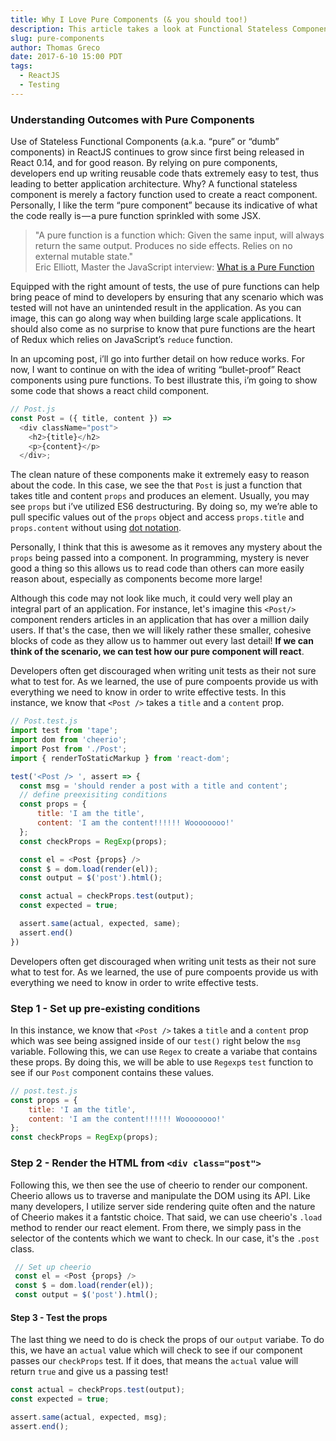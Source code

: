 ```yaml
---
title: Why I Love Pure Components (& you should too!)
description: This article takes a look at Functional Stateless Components which React released in v0.14. Since then, they've made a huge impact in the community by providing users with a cleaner syntax that allows for us to write more declarative code. To show why this is so helpful, this article will take a look at stateless components and finish up with some unit tests.
slug: pure-components
author: Thomas Greco
date: 2017-6-10 15:00 PDT
tags:
  - ReactJS
  - Testing
---
```


### Understanding Outcomes with Pure Components 
Use of Stateless Functional Components (a.k.a. “pure” or “dumb” components) in ReactJS continues to grow since first being released in React 0.14, and for good reason. By relying on pure components, developers end up writing reusable code thats extremely easy to test, thus leading to better application architecture. Why?
A functional stateless component is merely a factory function used to create a react component. Personally, I like the term “pure component” because its indicative of what the code really is — a pure function sprinkled with some JSX.

> "A pure function is a function which:
Given the same input, will always return the same output.
Produces no side effects.
Relies on no external mutable state." </br>
>  Eric Elliott, Master the JavaScript interview: [What is a Pure Function](https://medium.com/javascript-scene/master-the-javascript-interview-what-is-a-pure-function-d1c076bec976)

Equipped with the right amount of tests, the use of pure functions can help bring peace of mind to developers by ensuring that any scenario which was tested will not have an unintended result in the application. As you can image, this can go along way when building large scale applications. It should also come as no surprise to know that pure functions are the heart of Redux which relies on JavaScript’s `reduce` function. 

In an upcoming post, i’ll go into further detail on how reduce works. For now, I want to continue on with the idea of writing “bullet-proof” React components using pure functions. To best illustrate this, i’m going to show some code that shows a react child component.

```javascript
// Post.js
const Post = ({ title, content }) => 
  <div className="post">
    <h2>{title}</h2>
    <p>{content}</p>
  </div>;
```

The clean nature of these components make it extremely easy to reason about the code. In this case, we see the that `Post` is just a function that takes title and content `props` and produces an element. Usually, you may see `props` but i’ve utilized ES6 destructuring. By doing so, my we’re able to pull specific values out of the `props` object and access `props.title` and `props.content` without using [dot notation](https://developer.mozilla.org/en-US/docs/Web/JavaScript/Reference/Operators/Property_Accessors). 

Personally, I think that this is awesome as it removes any mystery about the `props` being passed into a component. In programming, mystery is never good a thing so this allows us to read code than others can more easily reason about, especially as components become more large!

Although this code may not look like much, it could very well play an integral part of an application. For instance, let's imagine this `<Post/>` component renders articles in an application that has over a million daily users. If that's the case, then we will likely rather these smaller, cohesive blocks of code as they allow us to hammer out every last detail! **If we can think of the scenario, we can test how our pure component will react**. 

Developers often get discouraged when writing unit tests as their not sure what to test for. As we learned, the use of pure compoents provide us with everything we need to know in order to write effective tests. In this instance, we know that `<Post />` takes a `title` and a `content` prop. 

```javascript
// Post.test.js
import test from 'tape';
import dom from 'cheerio';
import Post from './Post';
import { renderToStaticMarkup } from 'react-dom';

test('<Post /> ', assert => {
  const msg = 'should render a post with a title and content';
  // define preexisiting conditions
  const props = {
      title: 'I am the title',
      content: 'I am the content!!!!!! Woooooooo!'
  };
  const checkProps = RegExp(props);

  const el = <Post {props} />
  const $ = dom.load(render(el));
  const output = $('post').html();

  const actual = checkProps.test(output);
  const expected = true;

  assert.same(actual, expected, same);
  assert.end()
})
```

Developers often get discouraged when writing unit tests as their not sure what to test for. As we learned, the use of pure compoents provide us with everything we need to know in order to write effective tests. 


### Step 1 - Set up pre-existing conditions
In this instance, we know that `<Post />` takes a `title` and a `content` prop which was see being assigned inside of our `test()` right below the `msg` variable. Following this, we can use `Regex` to create a variabe that contains these props. By doing this, we will be able to use `Regexp`s `test` function to see if our `Post` component contains these values. 

```javascript
// post.test.js
const props = {
    title: 'I am the title',
    content: 'I am the content!!!!!! Woooooooo!'
};
const checkProps = RegExp(props);
```

### Step 2 - Render the HTML from `<div class="post">` 
Following this, we then see the use of cheerio to render our component. Cheerio allows us to traverse and manipulate the DOM using its API. Like many developers, I utilize server side rendering quite often and the nature of Cheerio makes it a fantstic choice. That said, we can use cheerio's `.load` method to render our react element. From there, we simply pass in the selector of the contents which we want to check. In our case, it's the `.post` class.  

```javascript
 // Set up cheerio
 const el = <Post {props} />
 const $ = dom.load(render(el));
 const output = $('post').html();
```

#### Step 3 - Test the props
The last thing we need to do is check the props of our `output` variabe. To do this, we have an `actual` value which will check to see if our component passes our `checkProps` test. If it does, that means the `actual` value will return `true` and give us a passing test! 

```javascript
const actual = checkProps.test(output);
const expected = true;

assert.same(actual, expected, msg);
assert.end();
```